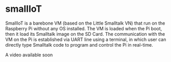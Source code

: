 # smallIoT

SmallIoT is a barebone VM (based on the Little Smalltalk VN) that run on the Raspberry Pi without any OS installed. The VM is loaded when the Pi boot, then it load its Smalltalk image on the SD Card. The communication with the VM on the Pi is established via UART line using a terminal, in which user can directly type Smalltalk code to program and control the Pi in real-time.

A video available soon
